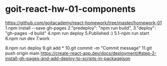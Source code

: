 # goit-react-hw-01-components
https://github.com/goitacademy/react-homework/tree/master/homework-01
1.npm install --save gh-pages
2."predeploy": "npm run build",
3."deploy": "gh-pages -d build"
4.npm run deploy
5.Published
:)
5.1-npm run start
6.npm run dev
7.work
<!-- npm run build -->
8.npm run deploy
9.git add *
10.git commit -m "Commit message"
11.git push origin main
https://create-react-app.dev/docs/deployment/#step-2-install-gh-pages-and-add-deploy-to-scripts-in-packagejson